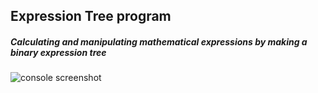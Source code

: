 ## Expression Tree program
##### Calculating and manipulating mathematical expressions by making a binary expression tree
![console screenshot](https://i.imgur.com/5JwiY24.png)

